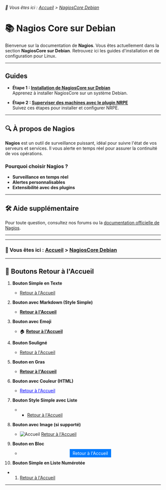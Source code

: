 <link rel="stylesheet" type="text/css" href="/assets/css/purple-theme.css">

###### 📂 Vous êtes ici : [Accueil](../../index.md) > [NagiosCore Debian](../nagioscore-debian/index.md)

# 📚 Nagios Core sur Debian

Bienvenue sur la documentation de **Nagios**. Vous êtes actuellement dans la section **NagiosCore sur Debian**. Retrouvez ici les guides d'installation et de configuration pour Linux.

---

## Guides 

* **Étape 1 : [Installation de NagiosCore sur Debian](installation-nagioscore.md)**  
   Apprenez à installer NagiosCore sur un système Debian.

* **Étape 2 : [Superviser des machines avec le plugin NRPE](supervision-nrpe)**  
   Suivez ces étapes pour installer et configurer NRPE.

---

## 🔍 À propos de Nagios

**Nagios** est un outil de surveillance puissant, idéal pour suivre l'état de vos serveurs et services. Il vous alerte en temps réel pour assurer la continuité de vos opérations.

### Pourquoi choisir Nagios ?
- **Surveillance en temps réel**
- **Alertes personnalisables**
- **Extensibilité avec des plugins**

---

## 🛠️ Aide supplémentaire

Pour toute question, consultez nos forums ou la [documentation officielle de Nagios](https://www.nagios.org/documentation/).

---
---

### 📂 Vous êtes ici : [Accueil](../../index.md) > [NagiosCore Debian](../nagioscore-debian/index.md)


---

## 🔘 Boutons Retour à l'Accueil

1. **Bouton Simple en Texte**
   - [Retour à l'Accueil](../../index.md)

2. **Bouton avec Markdown (Style Simple)**
   - **[Retour à l'Accueil](../../index.md)**

3. **Bouton avec Emoji**
   - 🏠 **[Retour à l'Accueil](../../index.md)**

4. **Bouton Souligné**
   - <u>[Retour à l'Accueil](../../index.md)</u>

5. **Bouton en Gras**
   - **[Retour à l'Accueil](../../index.md)**

6. **Bouton avec Couleur (HTML)**
   - <a href="../../index.md" style="color: blue; text-decoration: underline;">Retour à l'Accueil</a>

7. **Bouton Style Simple avec Liste**
   - - [Retour à l'Accueil](../../index.md)

8. **Bouton avec Image (si supporté)**
   - ![Accueil](https://via.placeholder.com/15/007bff/000000?text=+) [Retour à l'Accueil](../../index.md)

9. **Bouton en Bloc**
   - <div style="text-align: center;"><a href="../../index.md" style="background-color: #007bff; color: white; padding: 5px 10px; text-decoration: none;">Retour à l'Accueil</a></div>

10. **Bouton Simple en Liste Numérotée**
   - 1. [Retour à l'Accueil](../../index.md)

---
